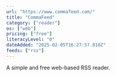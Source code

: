 ```yaml
---
url: "https://www.commafeed.com/"
title: "CommaFeed"
category: ["reader"]
os: ["web"]
pricing: ["free"]
literacyLevel: "0"
dateAdded: "2025-02-05T16:27:57.810Z"
feeds: ["rss"]
---
```


A simple and free web-based RSS reader.
